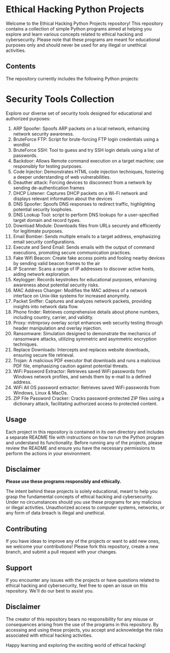 # Ethical Hacking Python Projects

Welcome to the Ethical Hacking Python Projects repository! This repository contains a collection of simple Python programs aimed at helping you explore and learn various concepts related to ethical hacking and cybersecurity. Please note that these programs are meant for educational purposes only and should never be used for any illegal or unethical activities.

## Contents

The repository currently includes the following Python projects:

# Security Tools Collection

Explore our diverse set of security tools designed for educational and authorized purposes:

1. ARP Spoofer: Spoofs ARP packets on a local network, enhancing network security awareness.
2. BruteForce FTP: Script for brute-forcing FTP login credentials using a wordlist
3. BruteForce SSH: Tool to guess and try SSH login details using a list of passwords.
4. Backdoor: Allows Remote command execution on a target machine; use responsibly for testing purposes.
5. Code Injector: Demonstrates HTML code injection techniques, fostering a deeper understanding of web vulnerabilities.
6. Deauther attack: Forcing devices to disconnect from a network by sending de-authentication frames
7. DHCP Listener: Captures DHCP packets on a Wi-Fi network and displays relevant information about the devices
8. DNS Spoofer: Spoofs DNS responses to redirect traffic, highlighting potential security loopholes.
9. DNS Lookup Tool: script to perform DNS lookups for a user-specified target domain and record types.
10. Download Module: Downloads files from URLs securely and efficiently for legitimate purposes.
11. Email Bomber: Sends multiple emails to a target address, emphasizing email security configurations.
12. Execute and Send Email: Sends emails with the output of command executions, promoting secure communication practices.
13. Fake Wifi Beacon: Create fake access points and fooling nearby devices by sending valid beacon frames to the air 
14. IP Scanner: Scans a range of IP addresses to discover active hosts, aiding network exploration.
15. Keylogger: Records keystrokes for educational purposes, enhancing awareness about potential security risks.
16. MAC Address Changer: Modifies the MAC address of a network interface on Unix-like systems for increased anonymity.
17. Packet Sniffer: Captures and analyzes network packets, providing insights into network data flow.
18. Phone finder: Retrieves comprehensive details about phone numbers, including country, carrier, and validity.
19. Proxy: mitmproxy overlay script enhances web security testing through header manipulation and overlay injection.
20. Ransomware: Simulation designed to demonstrate the mechanics of ransomware attacks, utilizing symmetric and asymmetric encryption techniques.
21. Replace Downloads: Intercepts and replaces website downloads, ensuring secure file retrieval.
22. Trojan: A malicious PDF executor that downloads and runs a malicious PDF file, emphasizing caution against potential threats.
23. WiFi Password Extractor: Retrieves saved WiFi passwords from Windows network profiles, and sends them by e-mail to a defined address.
24. WiFi All OS password extractor: Retrieves saved WiFi passwords from Windows, Linux & MacOs.
25. ZIP File Password Cracker: Cracks password-protected ZIP files using a dictionary attack, facilitating authorized access to protected content.

## Usage

Each project in this repository is contained in its own directory and includes a separate README file with instructions on how to run the Python program and understand its functionality. Before running any of the projects, please review the README and ensure you have the necessary permissions to perform the actions in your environment.

## Disclaimer

**Please use these programs responsibly and ethically.**

The intent behind these projects is solely educational, meant to help you grasp the fundamental concepts of ethical hacking and cybersecurity. Under no circumstances should you use these programs for any malicious or illegal activities. Unauthorized access to computer systems, networks, or any form of data breach is illegal and unethical.

## Contributing

If you have ideas to improve any of the projects or want to add new ones, we welcome your contributions! Please fork this repository, create a new branch, and submit a pull request with your changes.

## Support

If you encounter any issues with the projects or have questions related to ethical hacking and cybersecurity, feel free to open an issue on this repository. We'll do our best to assist you.

## Disclaimer

The creator of this repository bears no responsibility for any misuse or consequences arising from the use of the programs in this repository. By accessing and using these projects, you accept and acknowledge the risks associated with ethical hacking activities.

Happy learning and exploring the exciting world of ethical hacking!

